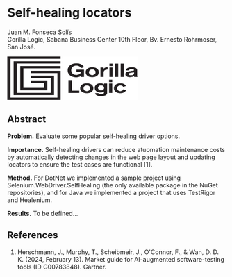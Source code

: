 # Self-healing locators

Juan M. Fonseca Solís</br>
Gorilla Logic, Sabana Business Center 10th Floor, Bv. Ernesto Rohrmoser, San José.

<img width="300" height="100" src='img/GL_Logo_Primary_Blk.png'/>

## Abstract

**Problem.** Evaluate some popular self-healing driver options.

**Importance.** Self-healing drivers can reduce atuomation maintenance costs by automatically detecting changes in the web page layout and updating locators to ensure the test cases are functional [1].

**Method.** For DotNet we implemented a sample project using Selenium.WebDriver.SelfHealing (the only available package in the NuGet repositories), and for Java we implemented a project that uses TestRigor and Healenium.

**Results.** To be defined...

## References
1. Herschmann, J., Murphy, T., Scheibmeir, J., O'Connor, F., & Wan, D. D. K. (2024, February 13). Market guide for AI-augmented software-testing tools (ID G00783848). Gartner.